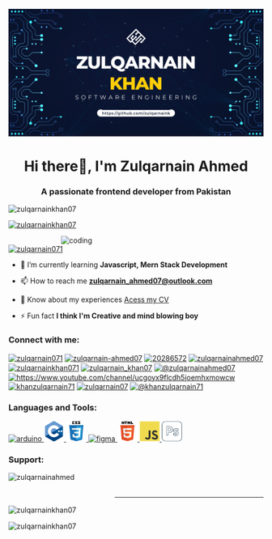 ![logo](https://github.com/zulqarnainahmed07/zulqarnainahmed07/blob/main/banner.jpg)
<h1 align="center">Hi there👋, I'm Zulqarnain Ahmed</h1>
<h3 align="center">A passionate frontend developer from Pakistan </h3>

<p align="left"> <img src="https://komarev.com/ghpvc/?username=zulqarnainkhan07&label=Profile%20views&color=0e75b6&style=flat" alt="zulqarnainkhan07" /> </p>

<p align="left"> <a href="https://github.com/ryo-ma/github-profile-trophy"><img src="https://github-profile-trophy.vercel.app/?username=zulqarnainkhan07" alt="zulqarnainkhan07" /></a> </p>
<img align="right" alt="coding" width="400" src="https://user-images.githubusercontent.com/55389276/140866485-8fb1c876-9a8f-4d6a-98dc-08c4981eaf70.gif">

<p align="left"> <a href="https://twitter.com/zulqarnain071" target="blank"><img src="https://img.shields.io/twitter/follow/zulqarnain071?logo=twitter&style=for-the-badge" alt="zulqarnain071" /></a> </p>

- 🌱 I’m currently learning **Javascript, Mern Stack Development**

- 📫 How to reach me **zulqarnain_ahmed07@outlook.com**

- 📄 Know about my experiences [Acess my CV](https://drive.google.com/file/d/1LC9qWu1uj68W0ROKjcdAV6tAhhQ-NNDL/view?usp=sharing)

- ⚡ Fun fact **I think I'm Creative and mind blowing boy**

<h3 align="left">Connect with me:</h3>
<p align="left">
<a href="https://twitter.com/zulqarnain071" target="blank"><img align="center" src="https://raw.githubusercontent.com/rahuldkjain/github-profile-readme-generator/master/src/images/icons/Social/twitter.svg" alt="zulqarnain071" height="30" width="40" /></a>
<a href="https://linkedin.com/in/zulqarnain-ahmed07" target="blank"><img align="center" src="https://raw.githubusercontent.com/rahuldkjain/github-profile-readme-generator/master/src/images/icons/Social/linked-in-alt.svg" alt="zulqarnain-ahmed07" height="30" width="40" /></a>
<a href="https://stackoverflow.com/users/20286572" target="blank"><img align="center" src="https://raw.githubusercontent.com/rahuldkjain/github-profile-readme-generator/master/src/images/icons/Social/stack-overflow.svg" alt="20286572" height="30" width="40" /></a>
<a href="https://kaggle.com/zulqarnainahmed07" target="blank"><img align="center" src="https://raw.githubusercontent.com/rahuldkjain/github-profile-readme-generator/master/src/images/icons/Social/kaggle.svg" alt="zulqarnainahmed07" height="30" width="40" /></a>
<a href="https://fb.com/zulqarnainkhan071" target="blank"><img align="center" src="https://raw.githubusercontent.com/rahuldkjain/github-profile-readme-generator/master/src/images/icons/Social/facebook.svg" alt="zulqarnainkhan071" height="30" width="40" /></a>
<a href="https://instagram.com/zulqarnain_khan07" target="blank"><img align="center" src="https://raw.githubusercontent.com/rahuldkjain/github-profile-readme-generator/master/src/images/icons/Social/instagram.svg" alt="zulqarnain_khan07" height="30" width="40" /></a>
<a href="https://medium.com/@zulqarnainahmed07" target="blank"><img align="center" src="https://raw.githubusercontent.com/rahuldkjain/github-profile-readme-generator/master/src/images/icons/Social/medium.svg" alt="@zulqarnainahmed07" height="30" width="40" /></a>
<a href="https://www.youtube.com/c/https://www.youtube.com/channel/ucgoyx9flcdh5joemhxmowcw" target="blank"><img align="center" src="https://raw.githubusercontent.com/rahuldkjain/github-profile-readme-generator/master/src/images/icons/Social/youtube.svg" alt="https://www.youtube.com/channel/ucgoyx9flcdh5joemhxmowcw" height="30" width="40" /></a>
<a href="https://www.hackerrank.com/khanzulqarnain71" target="blank"><img align="center" src="https://raw.githubusercontent.com/rahuldkjain/github-profile-readme-generator/master/src/images/icons/Social/hackerrank.svg" alt="khanzulqarnain71" height="30" width="40" /></a>
<a href="https://www.leetcode.com/zulqarnain07" target="blank"><img align="center" src="https://raw.githubusercontent.com/rahuldkjain/github-profile-readme-generator/master/src/images/icons/Social/leet-code.svg" alt="zulqarnain07" height="30" width="40" /></a>
<a href="https://www.hackerearth.com/@khanzulqarnain71" target="blank"><img align="center" src="https://raw.githubusercontent.com/rahuldkjain/github-profile-readme-generator/master/src/images/icons/Social/hackerearth.svg" alt="@khanzulqarnain71" height="30" width="40" /></a>
</p>

<h3 align="left">Languages and Tools:</h3>
<p align="left"> <a href="https://www.arduino.cc/" target="_blank" rel="noreferrer"> <img src="https://cdn.worldvectorlogo.com/logos/arduino-1.svg" alt="arduino" width="40" height="40"/> </a> <a href="https://www.w3schools.com/cpp/" target="_blank" rel="noreferrer"> <img src="https://raw.githubusercontent.com/devicons/devicon/master/icons/cplusplus/cplusplus-original.svg" alt="cplusplus" width="40" height="40"/> </a> <a href="https://www.w3schools.com/css/" target="_blank" rel="noreferrer"> <img src="https://raw.githubusercontent.com/devicons/devicon/master/icons/css3/css3-original-wordmark.svg" alt="css3" width="40" height="40"/> </a> <a href="https://www.figma.com/" target="_blank" rel="noreferrer"> <img src="https://www.vectorlogo.zone/logos/figma/figma-icon.svg" alt="figma" width="40" height="40"/> </a> <a href="https://www.w3.org/html/" target="_blank" rel="noreferrer"> <img src="https://raw.githubusercontent.com/devicons/devicon/master/icons/html5/html5-original-wordmark.svg" alt="html5" width="40" height="40"/> </a> <a href="https://developer.mozilla.org/en-US/docs/Web/JavaScript" target="_blank" rel="noreferrer"> <img src="https://raw.githubusercontent.com/devicons/devicon/master/icons/javascript/javascript-original.svg" alt="javascript" width="40" height="40"/> </a> <a href="https://www.photoshop.com/en" target="_blank" rel="noreferrer"> <img src="https://raw.githubusercontent.com/devicons/devicon/master/icons/photoshop/photoshop-line.svg" alt="photoshop" width="40" height="40"/> </a> </p>


<h3 align="left">Support:</h3>
<p><a href="https://www.buymeacoffee.com/zulqarnainahmed"> <img align="left" src="https://cdn.buymeacoffee.com/buttons/v2/default-yellow.png" height="50" width="210" alt="zulqarnainahmed" /></a></p><br><br>
<hr></hr>

<p><img align="center" src="https://github-readme-streak-stats.herokuapp.com/?user=zulqarnainkhan07&" alt="zulqarnainkhan07" /></p> <p><img align="center" src="https://github-readme-stats.vercel.app/api?username=zulqarnainkhan07&show_icons=true&locale=en" alt="zulqarnainkhan07" /></p>
